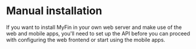 # Manual installation
If you want to install MyFin in your own web server and make use of the web and mobile apps, you'll need to set up the API before you can proceed with configuring the web frontend or start using the mobile apps.
